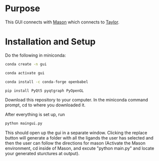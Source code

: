 # Purpose
This GUI connects with [Mason](https://github.com/DanielEss-lab/Mason) which connects to [Taylor](https://github.com/DanielEss-lab/Taylor).
# Installation and Setup
Do the following in miniconda:
```bash
conda create -n gui
```
```bash
conda activate gui
```
```bash
conda install -c conda-forge openbabel
```
```bash
pip install PyQt5 pyqtgraph PyOpenGL
```

Download this repository to your computer. In the miniconda command prompt, cd to where you downloaded it.

After everything is set up, run
```bash
python maingui.py
```
This should open up the gui in a separate window.
Clicking the replace button will generate a folder with all the ligands the user has selected and then the user can follow the directions for mason (Activate the Mason environment, cd inside of Mason, and excute "python main.py" and locate your generated sturctures at output).
